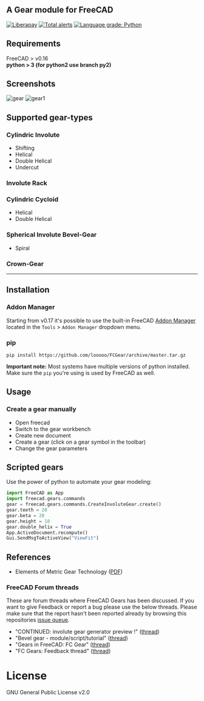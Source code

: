 ## A Gear module for FreeCAD
[![Liberapay](http://img.shields.io/liberapay/patrons/looooo.svg?logo=liberapay)](https://liberapay.com/looooo/donate) [![Total alerts](https://img.shields.io/lgtm/alerts/g/looooo/freecad.gears.svg?logo=lgtm&logoWidth=18)](https://lgtm.com/projects/g/looooo/freecad.gears/alerts/) [![Language grade: Python](https://img.shields.io/lgtm/grade/python/g/looooo/freecad.gears.svg?logo=lgtm&logoWidth=18)](https://lgtm.com/projects/g/looooo/freecad.gears/context:python)  

## Requirements
FreeCAD > v0.16  
__python > 3 (for python2 use branch py2)__

## Screenshots
![gear](examples/spiral.png)
![gear1](examples/animated_spiral.gif)

## Supported gear-types

### Cylindric Involute
* Shifting
* Helical
* Double Helical
* Undercut

### Involute Rack

### Cylindric Cycloid
* Helical
* Double Helical

### Spherical Involute Bevel-Gear
* Spiral

### Crown-Gear

---------------------------

## Installation

### Addon Manager  
Starting from v0.17 it's possible to use the built-in FreeCAD [Addon Manager](https://github.com/FreeCAD/FreeCAD-addons#1-builtin-addon-manager)
located in the `Tools` > `Addon Manager` dropdown menu.

### pip

`pip install https://github.com/looooo/FCGear/archive/master.tar.gz`

**Important note:** Most systems have multiple versions of python installed. Make sure the `pip` you're using is used by FreeCAD as well.

## Usage

### Create a gear manually
* Open freecad
* Switch to the gear workbench
* Create new document
* Create a gear (click on a gear symbol in the toolbar)
* Change the gear parameters

## Scripted gears
Use the power of python to automate your gear modeling: 

```python
import FreeCAD as App
import freecad.gears.commands
gear = freecad.gears.commands.CreateInvoluteGear.create()
gear.teeth = 20
gear.beta = 20
gear.height = 10
gear.double_helix = True
App.ActiveDocument.recompute()
Gui.SendMsgToActiveView("ViewFit")
```

## References
* Elements of Metric Gear Technology ([PDF](http://qtcgears.com/tools/catalogs/PDF_Q420/Tech.pdf))

### FreeCAD Forum threads
These are forum threads where FreeCAD Gears has been discussed. If you want to give Feedback
or report a bug please use the below threads. Please make sure that the report hasn't been reported already
by browsing this repositories [issue queue](https://github.com/looooo/freecad.gears/issues).   
* "CONTINUED: involute gear generator preview !" ([thread](https://forum.freecadweb.org/viewtopic.php?f=10&t=4829))  
* "Bevel gear - module/script/tutorial" ([thread](https://forum.freecadweb.org/viewtopic.php?f=3&t=12878))  
* "Gears in FreeCAD: FC Gear" ([thread](https://forum.freecadweb.org/viewtopic.php?f=24&t=27381))  
* "FC Gears: Feedback thread" ([thread](https://forum.freecadweb.org/viewtopic.php?f=8&t=27626))  

# License
GNU General Public License v2.0
